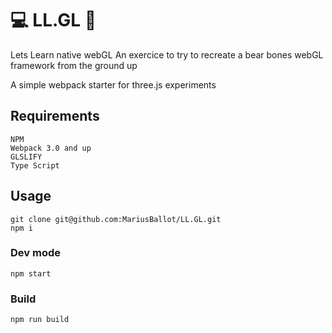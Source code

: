 # :computer: LL.GL :ocean:
Lets Learn native webGL
An exercice to try to recreate a bear bones webGL framework from the ground up

A simple webpack starter for three.js experiments

## Requirements
```
NPM
Webpack 3.0 and up
GLSLIFY
Type Script
```

## Usage
```
git clone git@github.com:MariusBallot/LL.GL.git
npm i
```

### Dev mode
```
npm start
```

### Build
```
npm run build
```
